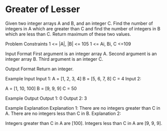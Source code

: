 # Greater of Lesser

Given two integer arrays A and B, and an integer C.
Find the number of integers in A which are greater than C and find the number of integers in B which are less than C.
Return maximum of these two values.


Problem Constraints
1 <= |A|, |B| <= 105
1 <= Ai, Bi, C <=109


Input Format
First argument is an integer array A.
Second argument is an integer array B.
Third argument is an integer C.


Output Format
Return an integer.


Example Input
Input 1:
A = [1, 2, 3, 4]
B = [5, 6, 7, 8]
C = 4
Input 2:

A = [1, 10, 100]
B = [9, 9, 9]
C = 50


Example Output
Output 1:
0
Output 2:
3


Example Explanation
Explanation 1:
There are no integers greater than C in A.
There are no integers less than C in B.
Explanation 2:

Integers greater than C in A are [100].
Integers less than C in A are [9, 9, 9].